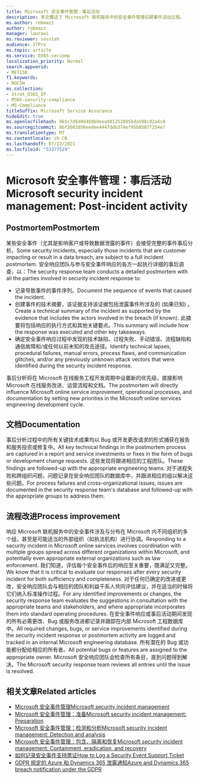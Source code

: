 ```yaml
---
title: Microsoft 安全事件管理：事后活动
description: 本文概述了 Microsoft 联机服务中的安全事件管理后期事件活动过程。
ms.author: robmazz
author: robmazz
manager: laurawi
ms.reviewer: sosstah
audience: ITPro
ms.topic: article
ms.service: O365-seccomp
localization_priority: Normal
search.appverid:
- MET150
f1.keywords:
- NOCSH
ms.collection:
- Strat_O365_IP
- M365-security-compliance
- MS-Compliance
titleSuffix: Microsoft Service Assurance
hideEdit: true
ms.openlocfilehash: 965c7d6d0d469b9eea981252805bda598c92a4c8
ms.sourcegitcommit: 8bf2602d56eedee4447ddb374ef95b0587f254e7
ms.translationtype: MT
ms.contentlocale: zh-CN
ms.lasthandoff: 07/12/2021
ms.locfileid: "53377529"
---
```

# <a name="microsoft-security-incident-management-post-incident-activity"></a><span data-ttu-id="1384d-103">Microsoft 安全事件管理：事后活动</span><span class="sxs-lookup"><span data-stu-id="1384d-103">Microsoft security incident management: Post-incident activity</span></span>

## <a name="postmortem"></a><span data-ttu-id="1384d-104">Postmortem</span><span class="sxs-lookup"><span data-stu-id="1384d-104">Postmortem</span></span>

<span data-ttu-id="1384d-105">某些安全事件（尤其是影响客户或导致数据泄露的事件）会接受完整的事件事后分析。</span><span class="sxs-lookup"><span data-stu-id="1384d-105">Some security incidents, especially those incidents that are customer impacting or result in a data breach, are subject to a full incident postmortem.</span></span> <span data-ttu-id="1384d-106">安全响应团队与参与安全事件响应的各方一起执行详细的事后调查，以：</span><span class="sxs-lookup"><span data-stu-id="1384d-106">The security response team conducts a detailed postmortem with all the parties involved in security incident response to:</span></span>

- <span data-ttu-id="1384d-107">记录导致事件的事件序列。</span><span class="sxs-lookup"><span data-stu-id="1384d-107">Document the sequence of events that caused the incident.</span></span>
- <span data-ttu-id="1384d-108">创建事件的技术摘要，该证据支持该证据包括泄露事件所涉及的 (如果已知) 。</span><span class="sxs-lookup"><span data-stu-id="1384d-108">Create a technical summary of the incident as supported by the evidence that includes the actors involved in the breach (if known).</span></span> <span data-ttu-id="1384d-109">此摘要将包括响应的执行方式和其他关键要点。</span><span class="sxs-lookup"><span data-stu-id="1384d-109">This summary will include how the response was executed and other key takeaways.</span></span>
- <span data-ttu-id="1384d-110">确定安全事件响应过程中发现的技术缺陷、过程失败、手动错误、流程缺陷和通信故障和/或任何以前未知的攻击途径。</span><span class="sxs-lookup"><span data-stu-id="1384d-110">Identify technical lapses, procedural failures, manual errors, process flaws, and communication glitches, and/or any previously unknown attack vectors that were identified during the security incident response.</span></span>

<span data-ttu-id="1384d-111">事后分析将在 Microsoft 在线服务工程开发周期中设置新的优先级，直接影响 Microsoft 在线服务改进、运营流程和文档。</span><span class="sxs-lookup"><span data-stu-id="1384d-111">The postmortem will directly influence Microsoft online service improvement, operational processes, and documentation by setting new priorities in the Microsoft online services engineering development cycle.</span></span>

## <a name="documentation"></a><span data-ttu-id="1384d-112">文档</span><span class="sxs-lookup"><span data-stu-id="1384d-112">Documentation</span></span>

<span data-ttu-id="1384d-113">事后分析过程中的所有关键技术成果均以 Bug 或开发更改请求的形式捕获在报告和服务投资或修复中。</span><span class="sxs-lookup"><span data-stu-id="1384d-113">All key technical findings in the postmortem process are captured in a report and service investments or fixes in the form of bugs or development change requests.</span></span> <span data-ttu-id="1384d-114">这些发现将跟进相应的工程团队。</span><span class="sxs-lookup"><span data-stu-id="1384d-114">These findings are followed-up with the appropriate engineering teams.</span></span> <span data-ttu-id="1384d-115">对于进程失败和跨组织问题，问题记录在安全响应团队的数据库中，并跟进相应的组以解决这些问题。</span><span class="sxs-lookup"><span data-stu-id="1384d-115">For process failures and cross-organizational issues, issues are documented in the security response team's database and followed-up with the appropriate groups to address them.</span></span>

## <a name="process-improvement"></a><span data-ttu-id="1384d-116">流程改进</span><span class="sxs-lookup"><span data-stu-id="1384d-116">Process improvement</span></span>

<span data-ttu-id="1384d-117">响应 Microsoft 联机服务中的安全事件涉及与分布在 Microsoft 内不同组织的多个组，甚至是可能适当的外部组织（如执法机构）进行协调。</span><span class="sxs-lookup"><span data-stu-id="1384d-117">Responding to a security incident in Microsoft online services involves coordination with multiple groups spread across different organizations within Microsoft, and potentially even appropriate external organizations such as law enforcement.</span></span> <span data-ttu-id="1384d-118">我们知道，评估每个安全事件后的响应至关重要，既满足又完整。</span><span class="sxs-lookup"><span data-stu-id="1384d-118">We know that it is critical to evaluate our responses after every security incident for both sufficiency and completeness.</span></span> <span data-ttu-id="1384d-119">对于任何已确定的改进或更改，安全响应团队会与相应的团队和利益干系人共同评估建议，并在适当的时候将它们纳入标准操作过程。</span><span class="sxs-lookup"><span data-stu-id="1384d-119">For any identified improvements or changes, the security response team evaluates the suggestions in consultation with the appropriate teams and stakeholders, and where appropriate incorporates them into standard operating procedures.</span></span> <span data-ttu-id="1384d-120">在安全事件响应或事后活动期间发现的所有必需更改、Bug 或服务改进都记录并跟踪在内部 Microsoft 工程数据库中。</span><span class="sxs-lookup"><span data-stu-id="1384d-120">All required changes, bugs, or service improvements identified during the security incident response or postmortem activity are logged and tracked in an internal Microsoft engineering database.</span></span> <span data-ttu-id="1384d-121">所有潜在的 Bug 或功能都分配给相应的所有者。</span><span class="sxs-lookup"><span data-stu-id="1384d-121">All potential bugs or features are assigned to the appropriate owner.</span></span> <span data-ttu-id="1384d-122">Microsoft 安全响应团队会检查所有条目，直到问题得到解决。</span><span class="sxs-lookup"><span data-stu-id="1384d-122">The Microsoft security response team reviews all entries until the issue is resolved.</span></span>

## <a name="related-articles"></a><span data-ttu-id="1384d-123">相关文章</span><span class="sxs-lookup"><span data-stu-id="1384d-123">Related articles</span></span>

- [<span data-ttu-id="1384d-124">Microsoft 安全事件管理</span><span class="sxs-lookup"><span data-stu-id="1384d-124">Microsoft security incident management</span></span>](assurance-security-incident-management.md)
- [<span data-ttu-id="1384d-125">Microsoft 安全事件管理：准备</span><span class="sxs-lookup"><span data-stu-id="1384d-125">Microsoft security incident management: Preparation</span></span>](assurance-sim-preparation.md)
- [<span data-ttu-id="1384d-126">Microsoft 安全事件管理：检测和分析</span><span class="sxs-lookup"><span data-stu-id="1384d-126">Microsoft security incident management: Detection and analysis</span></span>](assurance-sim-detection-analysis.md)
- [<span data-ttu-id="1384d-127">Microsoft 安全事件管理：包含、隔离和恢复</span><span class="sxs-lookup"><span data-stu-id="1384d-127">Microsoft security incident management: Containment, eradication, and recovery</span></span>](assurance-sim-containment-eradication-recovery.md)
- [<span data-ttu-id="1384d-128">如何记录安全事件支持票证</span><span class="sxs-lookup"><span data-stu-id="1384d-128">How to Log a Security Event Support Ticket</span></span>](/azure/security/fundamentals/event-support-ticket)
- [<span data-ttu-id="1384d-129">GDPR 规定的 Azure 和 Dynamics 365 泄露通知</span><span class="sxs-lookup"><span data-stu-id="1384d-129">Azure and Dynamics 365 breach notification under the GDPR</span></span>](/compliance/regulatory/gdpr-breach-azure-dynamics)
